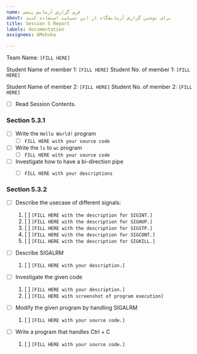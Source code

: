 ```yaml
---
name: فرم گزارش آزمایش پنجم
about: برای نوشتن گزارش آزمایشگاه از این تمپلیت استفاده کنید
title: Session 5 Report
labels: documentation
assignees: AMshoka

---
```


Team Name: `[FILL HERE]`

Student Name of member 1: `[FILL HERE]`
Student No. of member 1: `[FILL HERE]`

Student Name of member 2: `[FILL HERE]`
Student No. of member 2: `[FILL HERE]`

- [ ] Read Session Contents.

### Section 5.3.1

- [ ] Write the `Hello World!` program
    - [ ] `FILL HERE with your source code`
    
- [ ] Write the `ls` to `wc` program
    - [ ] `FILL HERE with your source code`

- [ ] Investigate how to have a bi-direction pipe
    - [ ] `FILL HERE with your descriptions`
    
    

### Section 5.3.2

- [ ] Describe the usecase of different signals:
    1. [ ] `[FILL HERE with the description for SIGINT.]`
    1. [ ] `[FILL HERE with the description for SIGHUP.]`
    1. [ ] `[FILL HERE with the description for SIGSTP.]`
    1. [ ] `[FILL HERE with the description for SIGCONT.]`
    1. [ ] `[FILL HERE with the description for SIGKILL.]`

- [ ] Describe SIGALRM
    1. [ ] `[FILL HERE with your description.]`

- [ ] Investigate the given code
    1. [ ] `[FILL HERE with your description.]`
    1. [ ] `[FILL HERE with screenshot of program execution]`

- [ ] Modify the given program by handling SIGALRM
    1. [ ] `[FILL HERE with your source code.]`

- [ ] Write a program that handles Ctrl + C
    1. [ ] `[FILL HERE with your source code.]`

